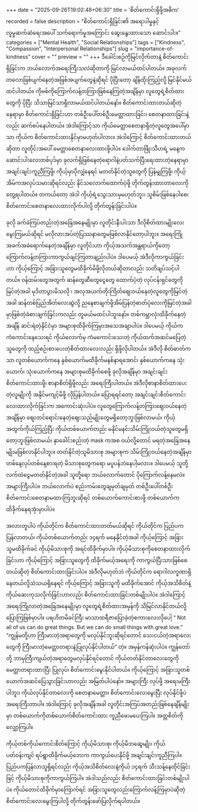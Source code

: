 +++
date = "2025-09-26T19:02:48+06:30"
title = 'စိတ်ကောင်းရှိဖို့အဓိက'
recorded = false
description = "စိတ်ကောင်းရှိခြင်း၏ အရေးပါမှုနှင့် လူမှုဆက်ဆံရေးအပေါ် သက်ရောက်မှုအကြောင်း ဆွေးနွေးထားသော ဆောင်းပါး။"
categories = ["Mental Health", "Social Relationships"]
tags = ["Kindness", "Compassion", "Interpersonal Relationships"]
slug = "importance-of-kindness"
cover = ""
preview = ""
+++
ဒီခေါင်းစဉ်ကိုမြင်လိုက်တာနဲ့ စိတ်ကောင်းရှိခြင်းက ဘယ်လောက်အရေးကြီးသလဲဆိုတာကို မြင်လာမယ်ထင်ပါတယ်။ အခုလက်တလောဖြစ်ပျက်နေတဲ့အဖြစ်အပျက်တွေနဲ့ဆိုရင် ပိုပြီးတော့ ချိန်ထိုးကြည့်လို့ မြင်နိုင်မယ်ထင်ပါတယ်။ ကိုဗစ်ကိုကြောက်လန့်တကြားဖြစ်နေကြတဲ့အချိန်မှာ လူတွေရဲ့စိတ်ထားတွေကို ပိုပြီး သိသာမြင်သာရှိလာမယ်ထင်ပါတယ်နော်။ စိတ်ကောင်းထားတယ်ဆိုတဲ့နေရာမှာ စိတ်ကောင်းရှိခြင်းဟာ တစ်ဦးပေါ်တစ်ဦးမေတ္တာထားခြင်း၊ စေတနာထားခြင်းနဲ့လည်း ဆက်စပ်နေပါတယ်။
အဲဒါကြောင့်သာ ကိုယ်မေတ္တာစေတနာရှိတဲ့လူတွေအပေါ်မှာသာ ကိုယ်က စိတ်ကောင်းထားနိုင်မှာမဟုတ်ပါလား။ အဲဒါကြောင့် စိတ်ကောင်းထားတယ်ဆိုတာ လူတိုင်းအပေါ် မေတ္တာစေတနာလေးထားဖို့ပါပဲ။ ဒေါက်တာဖြိုးသီဟရဲ့ မနေ့ကဆောင်းပါးလေးတစ်ပုဒ်မှာ ခုလက်ရှိဖြစ်နေတဲ့ရောဂါနဲ့ပတ်သက်ပြီးရေးထားတဲ့နေရာမှာ အချင်းချင်းကူညီကြဖို့၊ ကိုယ့်မှာပိုလျှံနေရင် မတတ်နိုင်တဲ့သူတွေကို ပြန်မျှကြဖို့၊ ကိုယ့်အိမ်ကအလုပ်သမားဆိုရင်လည်း နိုင်သလောက်ထောက်ပံ့ဖို့ တိုက်တွန်းထားတာလေးကိုတွေ့ရပါတယ်။ တကယ်တော့ အဲဒါ ကိုယ့်ရဲ့သွေးသားမှမဟုတ်ဘူး၊ သူစိမ်းဖြစ်နေပါစေ၊ စိတ်ကောင်းစေတနာလေးထားလိုက်ပါလို့ တိုက်တွန်းခြင်းပါပဲ။

ခုလို ခက်ခဲကြပ်တည်းတဲ့အခြေအနေမျိုးမှာ လူတိုင်းနီးပါးသာ ဒီလိုစိတ်ထားမျိုးလေးမွေးကြမယ်ဆိုရင် မလိုလားအပ်တဲ့ပြဿနာတွေမဖြစ်လာနိုင်တော့ပါဘူး။
အရေးကြုံအခက်အခဲရောက်နေတဲ့အချိန်မှာ လူတိုင်းဟာ ကိုယ့်အသက်အန္တရာယ်ကိုတော့ ကြောက်လန့်တကြားကာကွယ်ချင်ကြတာချည်းပါပဲ။ ဒါပေမယ့် အဲဒီလိုကာကွယ်ခြင်းဟာ ကိုယ့်ကြောင့် အခြားသူတွေမထိခိုက်မိဖို့လိုတယ်ဆိုတာလည်း သတိချပ်သင့်ပါတယ်။ ဝန်ထမ်းတွေအတွက် ဆန်တွေဆီတွေငွေတွေ ထောက်ပံ့တဲ့ လုပ်ငန်းရှင်တွေကို မြင်တဲ့အခါ မုဒိတာပွားမိသလို ၊ အလုအယက်တိုးကြိတ်ဈေးဝယ်နေတဲ့လူတွေကိုမြင်တဲ့အခါ ဆန်တစ်ပြည်အိတ်လေးဆွဲလို့ ညနေစာချက်ဖို့အိမ်ပြန်တဲ့ဓာတ်ပုံလေးကိုမြင်တဲ့အခါမှာဖြစ်တဲ့ခံစားချက်ခြင်းကလည်း တူမယ်မထင်ပါဘူးနော်။
တစ်ကမ္ဘာလုံးထိခိုက်နေတဲ့အချိန် ဆင်းရဲတဲ့နိုင်ငံမှာ အများစုထိခိုက်ကြမှာအသေအချာပါပဲ။ ဒါပေမယ့် ကိုယ်က ကံကောင်းနေသေးရင် ကိုယ်လောက်မှ ကံမကောင်းသေးတဲ့ ကိုယ်ထက်အဆင်မပြေတဲ့သူတွေကို ထည့်စဉ်းစားပေးတဲ့စိတ်ထားလေးလည်း ရှိဖို့လိုပါတယ်။ အဲဒီလို စိတ်ဓာတ်ကသာ လူတစ်ယောက်ကနေ နှစ်ယောက်မထိခိုက်မနစ်နာရအောင်၊ နှစ်ယောက်ကနေ သုံးယောက်၊ သုံးယောက်ကနေ အများစုမထိခိုက်စေဖို့ ခုလိုအချိန်မှာ အချင်းချင်းစိတ်ကောင်းထားဖို့၊ စာနာစိတ်ရှိဖို့လည်း အရေးကြီးပါတယ်။ အဲဒီလိုစာနာစိတ်ထားပေးတဲ့လူမျိုးကို အနိုင်မကျင့်မိဖို့ လိုပြန်ပါတယ်။ ပြောရရင်တော့ အချင်းချင်းစိတ်ကောင်းလေးထားလိုက်ခြင်းက အကောင်းဆုံးပါပဲ။
လူတွေကြောက်လန့်တကြားဈေးဝယ်နေတဲ့အချိန်မှာ ဈေးတင်ရောင်းနေတဲ့ဈေးသည်မျိုးတွေမရှိတော့ဘူးဖြစ်လာမယ်၊ ကိုယ့်အတွက်ကိုယ်ကြည့်ပြီး ကိုယ်တစ်ယောက်တည်း မနိုင်မနင်းသိမ်းကြုံးဝယ်တဲ့သူတွေမရှိတော့ဘူးဖြစ်လာမယ်၊ နှာခေါင်းစည်းတဲ့ mask ကအစ ဝယ်လို့တောင် မရတဲ့အခြေအနေမျိုးမဖြစ်လာနိုင်ပါဘူး။ တတ်နိုင်တဲ့သူမိသားစု အများစုက သိမ်းကြုံးဝယ်နေတဲ့အချိန်မှာ တစ်နေ့လုပ်တစ်နေ့စားရတဲ့ မိသားစုတွေကရော မပူပန်ဘဲနေပါ့မလား။ ဒါပေမယ့် သူတို့လက်ထဲငွေမတတ်နိုင်တဲ့အခါ သူတို့ရော ဘယ်လောက်တောင် ပိုကြောက်လန့်နေမလဲ။ အများကြီးပါပဲ။ ဘယ်လောက်ပဲ စည်းကမ်းတွေချမှတ်ချမှတ် တစ်ဦးပေါ်တစ်ဦးစိတ်ကောင်းစေတနာမထားကြဘူးဆိုရင် တစ်ယောက်ကောင်းစားဖို့ တစ်ယောက်က ထိခိုက်နေရအုံးမှာပါပဲ။

အလားတူပါပဲ ကိုယ်တိုင်က စိတ်ကောင်းထားတတ်မယ်ဆိုရင် ကိုယ်တိုင်က ပြည်ပကပြန်လာတယ်၊ ကိုယ်တစ်ယောက်တည်း ၁၄ရက် မနေနိုင်တဲ့အခါ ကိုယ့်ကြောင့် အခြားသူမထိခိုက်ခင် ကိုယ့်မိသားစုကို အရင်ထိခိုက်မှာပါ။ ကိုယ့်မိသားစုကိုစေတနာထားလိုက်ခြင်းဟာ ကိုယ့်ကြောင့် အခြားသူတွေကို ထိခိုက်မယ့်အရေးကို ကာကွယ်ပြီးသားဖြစ်စေတယ်ဆိုတဲ့ စိတ်ကောင်းထားခြင်းပါပဲ။ အဲဒီလိုမဟုတ်ဘဲ ကိုယ်တိုင်က ရောဂါလက္ခဏာရှိနေတယ်လို့သံသယရှိနေရင် ကိုယ့်ကြောင့် အခြားသူကို မထိခိုက်အောင် ကိုယ့်အသိစိတ်နဲ့ကိုယ်ဆေးကုသလိုက်ခြင်းဟာလည်း စိတ်ကောင်းထားခြင်းတစ်မျိုးပါပဲ။ အဲဒါကြောင့် အရေးကြုံလာတဲ့အခြေအနေမျိုးမှာ လူတွေရဲ့စိတ်ထားအမှန်ကို သိမြင်လာနိုင်တယ်လို့ပြောကြဖြစ်မှာပါ။
ပရဟိတမိခင်ကြီး မာသာထရီဇာပြောခဲ့တဲ့စကားလေးလိုပေါ့ “ Not all of us can do great things. But we can do small things with great love.”
“ကျွန်မတို့ဟာ ကြီးမားတဲ့အရာတွေကို မလုပ်နိုင်ဘူးဆိုရင်တောင် သေးငယ်တဲ့အရာလေးတွေကို ကြီးမားတဲ့မေတ္တာတရားနဲ့ပြုလုပ်နိုင်ပါတယ်” တဲ့။ အမှန်ကန်ဆုံးပါပဲ။ ကျွန်တော်တို့ ဘာမှကြီးကျယ်တဲ့အရာတွေမလုပ်နိုင်ရင်တောင် ကိုယ်တတ်နိုင်တာလေးတွေကို မေတ္တာတရားထားပြီး ပြုလုပ်၊ စိတ်ကောင်းမွေးနိုင်ပါတယ်။ ကိုယ့်ကြောင့် အခြားသူတစ်ယောက်အဆင်ပြေသွားခြင်းဟာလည်း အမြတ်ပါပဲနော်။ အများကြီး လုပ်ဖို့ အရေးမကြီးပါဘူး၊ ကိုယ်လုပ်နိုင်တာလေးကို စေတနာမေတ္တာ၊ စိတ်ကောင်းလေးမွေးပြီး လုပ်နိုင်ဖို့ပဲအရေးကြီးတာပါ။ အဲဒါကြောင့် ခုလိုအချိန်အခါ လူတိုင်းအကြပ်အတည်းဖြစ်နေချိန်မျိုးမှာ တစ်ယောက်ကိုတစ်ယောက်စိတ်ကောင်းထား ကူညီဖေးမပေးကြပါ။ အတ္တစိတ်ကိုလျှော့ကြပါ။

ကိုယ့်တစ်ကိုယ်ကောင်းစိတ်ကြောင့် ကိုယ့်မိသားစု၊ ကိုယ့်မိဘဆွေမျိုး၊ ကိုယ်ပတ်ဝန်းကျင် ရပ်ရွာထိခိုက်မယ့်ဘေးက ကာကွယ်ပေးနိုင်ဖို့ အချင်းချင်းကူညီကြပါ။ ပြည်ပကပြန်လာသူရှိရင်လည်း ကိုယ့်အသိစိတ်လေးနဲ့ကိုယ် ၁၄ရက် သီးသန့်နေထိုင်ခြင်းဖြင့် ကိုယ့်မိသားစုကိုကာကွယ်ကြပါ။ အဲဒါသည်လည်း စိတ်ကောင်းထားခြင်းတစ်မျိုးပါပဲ။
ကိုယ်တောင်ထိခိုက်မှာကြောက်ရင် အခြားသူတွေလည်းကြောက်လန့်ကြမှာပဲဆိုတဲ့ စိတ်ကောင်းလေးမွေးကြပါလို့ တိုက်တွန်းဖော်ပြလိုက်ရပါတယ်။
